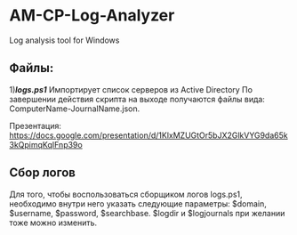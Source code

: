 # AM-CP-Log-Analyzer
Log analysis tool for Windows

Файлы:
-------------------

1)***logs.ps1***
Импортирует список серверов из Active Directory
По завершении действия скрипта на выходе получаются файлы вида: ComputerName-JournalName.json.

Презентация: https://docs.google.com/presentation/d/1KlxMZUGtOr5bJX2GlkVYG9da65k3kQpimqKqIFnp39o

## Сбор логов
Для того, чтобы воспользоваться сборщиком логов logs.ps1, необходимо внутри него указать следующие параметры: $domain, $username, $password, $searchbase. $logdir и $logjournals при желании тоже можно изменить.
